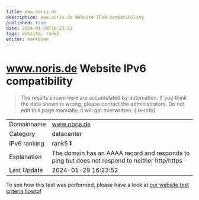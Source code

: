 ```yaml
---
title: www.noris.de
description: www.noris.de Website IPv6 compatibility
published: true
date: 2024-01-29T16:23:52
tags: website, rank5
editor: markdown
---
```


# www.noris.de Website IPv6 compatibility

> The results shown here are accumulated by automation. If you think the data shown is wrong, please contact the administrators. 
> Do not edit this page manually, it will get overwritten.
{.is-info}


|   |   |
| - | - |
| Domainname | www.noris.de
| Category | datacenter |
| IPv6 ranking | rank5 :arrow_double_down: |
| Explanation | The domain has an AAAA record and responds to ping but does not respond to neither http/https |
| Last Update | 2024-01-29 16:23:52 |

To see how this test was performed, please have a look at [our website test criteria howto](/howto/testcriteria/website)!

